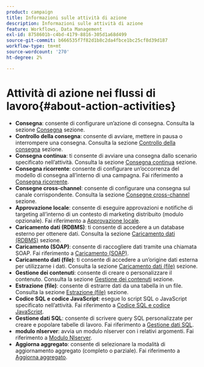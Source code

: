 ```yaml
---
product: campaign
title: Informazioni sulle attività di azione
description: Informazioni sulle attività di azione
feature: Workflows, Data Management
exl-id: 8758601b-c4bd-4179-8816-305d1a68d499
source-git-commit: b666535f7f82d1b8c2da4fbce1bc25cf8d39d187
workflow-type: tm+mt
source-wordcount: '270'
ht-degree: 2%

---
```


# Attività di azione nei flussi di lavoro{#about-action-activities}



* **Consegna**: consente di configurare un’azione di consegna. Consulta la sezione [Consegna](delivery.md) sezione.
* **Controllo della consegna**: consente di avviare, mettere in pausa o interrompere una consegna. Consulta la sezione [Controllo della consegna](delivery-control.md) sezione.
* **Consegna continua**: ti consente di avviare una consegna dallo scenario specificato nell’attività. Consulta la sezione [Consegna continua](continuous-delivery.md) sezione.
* **Consegna ricorrente**: consente di configurare un’occorrenza del modello di consegna all’interno di una campagna. Fai riferimento a [Consegna ricorrente](recurring-delivery.md).
* **Consegne cross-channel**: consente di configurare una consegna sul canale corrispondente. Consulta la sezione [Consegne cross-channel](cross-channel-deliveries.md) sezione.
* **Approvazione locale**: consente di eseguire approvazioni e notifiche di targeting all’interno di un contesto di marketing distribuito (modulo opzionale). Fai riferimento a [Approvazione locale](local-approval.md).
* **Caricamento dati (RDBMS)**: ti consente di accedere a un database esterno per ottenere dati. Consulta la sezione [Caricamento dati (RDBMS)](data-loading-rdbms.md) sezione.
* **Caricamento (SOAP)**: consente di raccogliere dati tramite una chiamata SOAP. Fai riferimento a [Caricamento (SOAP)](loading-soap.md).
* **Caricamento dati (file)**: ti consente di accedere a un’origine dati esterna per utilizzarne i dati. Consulta la sezione [Caricamento dati (file)](data-loading-file.md) sezione.
* **Gestione dei contenuti**: consente di creare o personalizzare il contenuto. Consulta la sezione [Gestione dei contenuti](content-management.md) sezione.
* **Estrazione (file)**: consente di estrarre dati da una tabella in un file. Consulta la sezione [Estrazione (file)](extraction-file.md) sezione.
* **Codice SQL e codice JavaScript**: esegue lo script SQL o JavaScript specificato nell’attività. Fai riferimento a [Codice SQL e codice JavaScript](sql-code-and-javascript-code.md).
* **Gestione dati SQL**: consente di scrivere query SQL personalizzate per creare e popolare tabelle di lavoro. Fai riferimento a [Gestione dati SQL](sql-data-management.md).
* **modulo nlserver**: avvia un modulo nlserver con i relativi argomenti. Fai riferimento a [Modulo Nlserver](nlserver-module.md).
* **Aggiorna aggregato**: consente di selezionare la modalità di aggiornamento aggregato (completo o parziale). Fai riferimento a [Aggiorna aggregato](update-aggregate.md).
